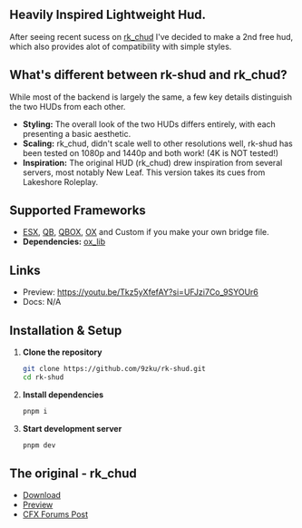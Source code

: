 ## **Heavily Inspired Lightweight Hud.**
After seeing recent sucess on [rk_chud](https://github.com/9zku/rk_chud) I've decided to make a 2nd free hud, which also provides alot of compatibility with simple styles.

## **What's different between rk-shud and rk_chud?**
While most of the backend is largely the same, a few key details distinguish the two HUDs from each other.
- **Styling:** The overall look of the two HUDs differs entirely, with each presenting a basic aesthetic.
- **Scaling:** rk_chud, didn't scale well to other resolutions well, rk-shud has been tested on 1080p and 1440p and both work! (4K is NOT tested!)
- **Inspiration:** The original HUD (rk_chud) drew inspiration from several servers, most notably New Leaf. This version takes its cues from Lakeshore Roleplay.
 
## **Supported Frameworks**
- [ESX](https://github.com/esx-framework/esx_core/tree/main/%5Bcore%5D), [QB](https://github.com/qbcore-framework/qb-core), [QBOX](https://github.com/Qbox-project/qbx_core/tree/main), [OX](https://github.com/CommunityOx/ox_core) and Custom if you make your own bridge file.
- **Dependencies:** [ox_lib](https://github.com/CommunityOx/ox_lib)

## **Links**
- Preview: https://youtu.be/Tkz5yXfefAY?si=UFJzi7Co_9SYOUr6
- Docs: N/A

## Installation & Setup

1. **Clone the repository**
   ```bash
   git clone https://github.com/9zku/rk-shud.git
   cd rk-shud
   ```

2. **Install dependencies**
   ```bash
   pnpm i
   ```

3. **Start development server**
   ```bash
   pnpm dev
   ```

## **The original - rk_chud**
- [Download](https://github.com/9zku/rk_chud)
- [Preview](https://youtu.be/_WwuhDGCQig?si=5dra2kWPlne4zFaW)
- [CFX Forums Post](https://forum.cfx.re/t/free-hud-esx-qbox-qb-ox/5337852/8)
